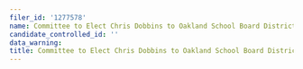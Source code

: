 ```yaml
---
filer_id: '1277578'
name: Committee to Elect Chris Dobbins to Oakland School Board District 6
candidate_controlled_id: ''
data_warning:
title: Committee to Elect Chris Dobbins to Oakland School Board District 6
---
```

